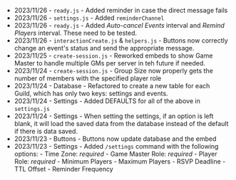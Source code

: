 - 2023/11/26 - `ready.js` - Added reminder in case the direct message fails
- 2023/11/26 - `settings.js` - Added `reminderChannel` 
- 2023/11/26 - `ready.js` - Added *Auto-cancel Events* interval and *Remind Players* interval. These need to be tested.
- 2023/11/26 - `interactionCreate.js` & `helpers.js` - Buttons now correctly change an event's status and send the appropriate message.
- 2023/11/25 - `create-session.js` - Reworked embeds to show Game Master to handle multiple GMs per server in teh future if needed.
- 2023/11/24 - `create-session.js` - Group Size now properly gets the number of members with the specified player role
- 2023/11/24 - Database - Refactored to create a new table for each Guild, which has only two keys: settings and events.
- 2023/11/24 - Settings - Added DEFAULTS for all of the above in `settings.js`
- 2023/11/24 - Settings - When setting the settings, if an option is left blank, it will load the saved data from the database instead of the default if there is data saved.
- 2023/11/23 - Buttons - Buttons now update database and the embed
- 2023/11/23 - Settings - Added `/settings` command with the following options:
        - Time Zone: *required*
        - Game Master Role: *required*
        - Player Role: *required*
        - Minimum Players
        - Maximum Players
        - RSVP Deadline
        - TTL Offset
        - Reminder Frequency
